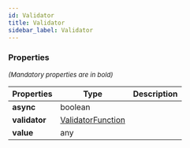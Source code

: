 ```yaml
---
id: Validator
title: Validator
sidebar_label: Validator
---
```




### Properties

<font size="2"><i>(Mandatory properties are in bold)</i></font>

| Properties | Type | Description |
| --------- | ---- | ----------- |
| **async** | boolean |  |
| **validator** | [ValidatorFunction](/framework-api/types/ValidatorFunction.md) |  |
| **value** | any |  |

